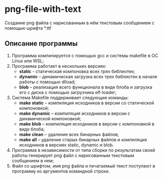 # png-file-with-text
Создание png файла с нарисованным в нём текстовым сообщением с помощью шрифта  *.ttf

## Описание программы
1)	Программа компилируется с помощью gcc и системы makefile в ОС Linux или WSL;
2)	Программа работает в нескольких версиях:
     * **static** - статическая компоновка всех трех библиотек;
     * **dynamic** – динамическая загрузка всех трех библиотек в начале работы с помощью dlload;
     * **blob** – реализация всего функционала в виде блоба и загрузка его с диска с помощью загрузчика elf-loader;
3) Система Makefile поддерживает следующие команды:
     * **make static** – компиляция исходников в версии со статической компоновкой;
     * **make dynamic** – компиляция исходников в версии с динамической компоновкой;
     * **make blob** – компиляция исходников в версии с компоновкой в виде блоба;
     * **make clean** – удаление всех бинарных файлов;
     * **make all** – удаление старых бинарных файлов и компиляция исходников в версиях static, dynamic и blob.
4) Программа в независимости от типа сборки по результатам своей работы генерирует png файл с нарисованным текстовым сообщением в нем;
5) Файл со шрифтом, имя png файла и печатаемый текст поступают в программу из аргументов командной строки.
